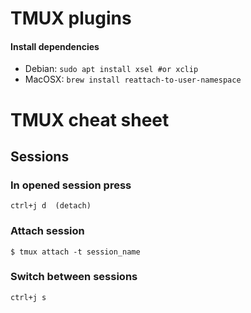 # TMUX plugins

#### Install dependencies
- Debian: `sudo apt install xsel #or xclip`
- MacOSX: `brew install reattach-to-user-namespace`

# TMUX cheat sheet

## Sessions
### In opened session press
`ctrl+j d  (detach)`

### Attach session
`$ tmux attach -t session_name`

### Switch between sessions
`ctrl+j s`
